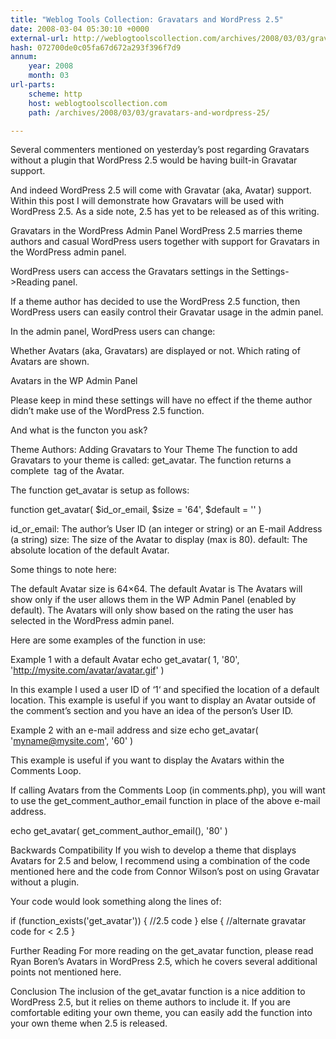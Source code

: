 ```yaml
---
title: "Weblog Tools Collection: Gravatars and WordPress 2.5"
date: 2008-03-04 05:30:10 +0000
external-url: http://weblogtoolscollection.com/archives/2008/03/03/gravatars-and-wordpress-25/
hash: 072700de0c05fa67d672a293f396f7d9
annum:
    year: 2008
    month: 03
url-parts:
    scheme: http
    host: weblogtoolscollection.com
    path: /archives/2008/03/03/gravatars-and-wordpress-25/

---
```


Several commenters mentioned on yesterday’s post regarding Gravatars without a plugin that WordPress 2.5 would be having built-in Gravatar support.

And indeed WordPress 2.5 will come with Gravatar (aka, Avatar) support.  Within this post I will demonstrate how Gravatars will be used with WordPress 2.5.  As a side note, 2.5 has yet to be released as of this writing.

Gravatars in the WordPress Admin Panel
WordPress 2.5 marries theme authors and casual WordPress users together with support for Gravatars in the WordPress admin panel.

WordPress users can access the Gravatars settings in the Settings->Reading panel.

If a theme author has decided to use the WordPress 2.5 function, then WordPress users can easily control their Gravatar usage in the admin panel.

In the admin panel, WordPress users can change:


Whether Avatars (aka, Gravatars) are displayed or not.
Which rating of Avatars are shown.


Avatars in the WP Admin Panel

Please keep in mind these settings will have no effect if the theme author didn’t make use of the WordPress 2.5 function.

And what is the functon you ask?

Theme Authors:  Adding Gravatars to Your Theme
The function to add Gravatars to your theme is called:  get_avatar.  The function returns a complete <img> tag of the Avatar.

The function get_avatar is setup as follows:

function get_avatar( $id_or_email, $size = '64', $default = '' )


id_or_email: The author’s User ID (an integer or string) or an E-mail Address (a string)
size: The size of the Avatar to display (max is 80).
default: The absolute location of the default Avatar.

Some things to note here:


The default Avatar size is 64×64.
The default Avatar is 
The Avatars will show only if the user allows them in the WP Admin Panel (enabled by default).
The Avatars will only show based on the rating the user has selected in the WordPress admin panel.

Here are some examples of the function in use:

Example 1 with a default Avatar
echo get_avatar( 1, '80', 'http://mysite.com/avatar/avatar.gif' )

In this example I used a user ID of ‘1‘ and specified the location of a default location.  This example is useful if you want to display an Avatar outside of the comment’s section and you have an idea of the person’s User ID.

Example 2 with an e-mail address and size
echo get_avatar( 'myname@mysite.com', '60' )

This example is useful if you want to display the Avatars within the Comments Loop.

If calling Avatars from the Comments Loop (in comments.php), you will want to use the get_comment_author_email function in place of the above e-mail address.

echo get_avatar( get_comment_author_email(), '80' )

Backwards Compatibility
If you wish to develop a theme that displays Avatars for 2.5 and below, I recommend using a combination of the code mentioned here and the code from Connor Wilson’s post on using Gravatar without a plugin.

Your code would look something along the lines of:

 


if (function_exists('get_avatar')) {
 //2.5 code
 } else {
 //alternate gravatar code for < 2.5
 }

Further Reading
For more reading on the get_avatar function, please read Ryan Boren’s Avatars in WordPress 2.5, which he covers several additional points not mentioned here.

Conclusion
The inclusion of the get_avatar function is a nice addition to WordPress 2.5, but it relies on theme authors to include it.  If you are comfortable editing your own theme, you can easily add the function into your own theme when 2.5 is released.

